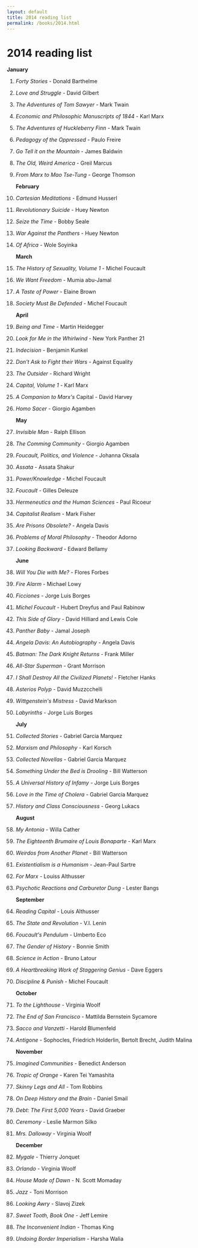 ```yaml
---
layout: default
title: 2014 reading list
permalink: /books/2014.html
---
```


# 2014 reading list

**January**

1. _Forty Stories_ - Donald Barthelme
2. _Love and Struggle_ - David Gilbert
3. _The Adventures of Tom Sawyer_ - Mark Twain
4. _Economic and Philosophic Manuscripts of 1844_ - Karl Marx
5. _The Adventures of Huckleberry Finn_ - Mark Twain
6. _Pedagogy of the Oppressed_ - Paulo Freire
7. _Go Tell it on the Mountain_ - James Baldwin
8. _The Old, Weird America_ - Greil Marcus
9. _From Marx to Mao Tse-Tung_ - George Thomson

    **February**

10. _Cartesian Meditations_ - Edmund Husserl
11. _Revolutionary Suicide_ - Huey Newton
12. _Seize the Time_ - Bobby Seale
13. _War Against the Panthers_ - Huey Newton
14. _Of Africa_ - Wole Soyinka

    **March**

15. _The History of Sexuality, Volume 1_ - Michel Foucault
16. _We Want Freedom_ - Mumia abu-Jamal
17. _A Taste of Power_ - Elaine Brown
18. _Society Must Be Defended_ - Michel Foucault

    **April**

19. _Being and Time_ - Martin Heidegger
20. _Look for Me in the Whirlwind_ - New York Panther 21
21. _Indecision_ - Benjamin Kunkel
22. _Don't Ask to Fight their Wars_ - Against Equality
23. _The Outsider_ - Richard Wright
24. _Capital, Volume 1_ - Karl Marx
25. _A Companion to Marx's_ Capital - David Harvey
26. _Homo Sacer_ - Giorgio Agamben

    **May**

27. _Invisible Man_ - Ralph Ellison
28. _The Comming Community_ - Giorgio Agamben
29. _Foucault, Politics, and Violence_ - Johanna Oksala
30. _Assata_ - Assata Shakur
31. _Power/Knowledge_ - Michel Foucault
32. _Foucault_ - Gilles Deleuze
33. _Hermeneutics and the Human Sciences_ - Paul Ricoeur
34. _Capitalist Realism_ - Mark Fisher
35. _Are Prisons Obsolete?_ - Angela Davis
36. _Problems of Moral Philosophy_ - Theodor Adorno
37. _Looking Backward_ - Edward Bellamy

    **June**

38. _Will You Die with Me?_ - Flores Forbes
39. _Fire Alarm_ - Michael Lowy
40. _Ficciones_ - Jorge Luis Borges
41. _Michel Foucault_ - Hubert Dreyfus and Paul Rabinow
42. _This Side of Glory_ - David Hilliard and Lewis Cole
43. _Panther Baby_ - Jamal Joseph
44. _Angela Davis: An Autobiography_ - Angela Davis
45. _Batman: The Dark Knight Returns_ - Frank Miller
46. _All-Star Superman_ - Grant Morrison
47. _I Shall Destroy All the Civilized Planets!_ - Fletcher Hanks
48. _Asterios Polyp_ - David Muzzcchelli
49. _Wittgenstein's Mistress_ - David Markson
50. _Labyrinths_ - Jorge Luis Borges

    **July**

51. _Collected Stories_ - Gabriel Garcia Marquez
52. _Marxism and Philosophy_ - Karl Korsch
53. _Collected Novellas_ - Gabriel Garcia Marquez
54. _Something Under the Bed is Drooling_ - Bill Watterson
55. _A Universal History of Infamy_ - Jorge Luis Borges
56. _Love in the Time of Cholera_ - Gabriel Garcia Marquez
57. _History and Class Consciousness_ - Georg Lukacs

    **August**

58. _My Antonia_ - Willa Cather
59. _The Eighteenth Brumaire of Louis Bonaparte_ - Karl Marx
60. _Weirdos from Another Planet_ - Bill Watterson
61. _Existentialism is a Humanism_ - Jean-Paul Sartre
62. _For Marx_ - Louiss Althusser
63. _Psychotic Reactions and Carburetor Dung_ - Lester Bangs

    **September**

64. _Reading Capital_ - Louis Althusser
65. _The State and Revolution_ - V.I. Lenin
66. _Foucault's Pendulum_ - Umberto Eco
67. _The Gender of History_ - Bonnie Smith
68. _Science in Action_ - Bruno Latour
69. _A Heartbreaking Work of Staggering Genius_ - Dave Eggers
70. _Discipline & Punish_ - Michel Foucault

    **October**

71. _To the Lighthouse_ - Virginia Woolf
72. _The End of San Francisco_ - Mattilda Bernstein Sycamore
73. _Sacco and Vanzetti_ - Harold Blumenfeld
74. _Antigone_ - Sophocles, Friedrich Holderlin, Bertolt Brecht, Judith Malina

    **November**

75. _Imagined Communities_ - Benedict Anderson
76. _Tropic of Orange_ - Karen Tei Yamashita
77. _Skinny Legs and All_ - Tom Robbins
78. _On Deep History and the Brain_ - Daniel Smail
79. _Debt: The First 5,000 Years_ - David Graeber
80. _Ceremony_ - Leslie Marmon Silko
81. _Mrs. Dalloway_ - Virginia Woolf

    **December**

82. _Mygale_ - Thierry Jonquet
83. _Orlando_ - Virginia Woolf
84. _House Made of Dawn_ - N. Scott Momaday
85. _Jazz_ - Toni Morrison
86. _Looking Awry_ - Slavoj Zizek
87. _Sweet Tooth, Book One_ - Jeff Lemire
88. _The Inconvenient Indian_ - Thomas King
89. _Undoing Border Imperialism_ - Harsha Walia
